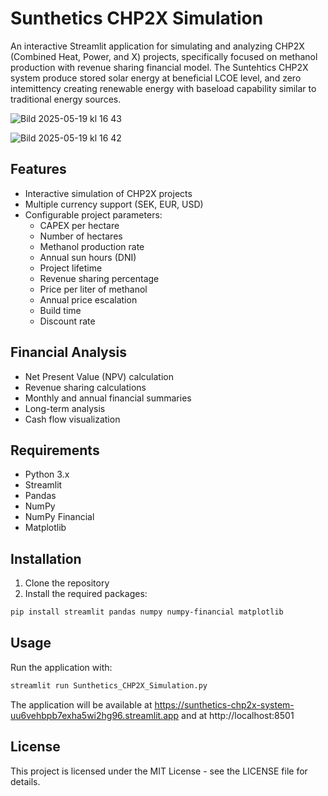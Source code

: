# Sunthetics CHP2X Simulation

An interactive Streamlit application for simulating and analyzing CHP2X (Combined Heat, Power, and X) projects, specifically focused on methanol production with revenue sharing financial model. The Suntehtics CHP2X system produce stored solar energy at beneficial LCOE level, and zero intemittency creating renewable energy with baseload capability similar to traditional energy sources. 

![Bild 2025-05-19 kl  16 43](https://github.com/user-attachments/assets/4a60a2f4-d160-4556-97a1-a3378cc5f840)

![Bild 2025-05-19 kl  16 42](https://github.com/user-attachments/assets/1576ced8-16df-441e-9ca6-7b1002fdac26)

## Features

- Interactive simulation of CHP2X projects
- Multiple currency support (SEK, EUR, USD)
- Configurable project parameters:
  - CAPEX per hectare
  - Number of hectares
  - Methanol production rate
  - Annual sun hours (DNI)
  - Project lifetime
  - Revenue sharing percentage
  - Price per liter of methanol
  - Annual price escalation
  - Build time
  - Discount rate

## Financial Analysis

- Net Present Value (NPV) calculation
- Revenue sharing calculations
- Monthly and annual financial summaries
- Long-term analysis
- Cash flow visualization

## Requirements

- Python 3.x
- Streamlit
- Pandas
- NumPy
- NumPy Financial
- Matplotlib

## Installation

1. Clone the repository
2. Install the required packages:
```bash
pip install streamlit pandas numpy numpy-financial matplotlib
```

## Usage

Run the application with:
```bash
streamlit run Sunthetics_CHP2X_Simulation.py
```

The application will be available at https://sunthetics-chp2x-system-uu6vehbpb7exha5wi2hg96.streamlit.app and at http://localhost:8501

## License

This project is licensed under the MIT License - see the LICENSE file for details. 
